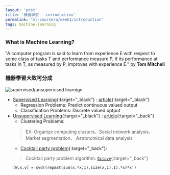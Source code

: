 ```yaml
---
layout: 'post'
title: '機器學習 - introduction'
permalink: "ml-coursera/week1/introduction"
tags: machine-learning
---
```


### What is Machine Learning?

> 
 "A computer program is said to learn from experience E with respect to some class of tasks T and performance measure P, if its performance at tasks in T, as measured by P, improves with experience E." by **Tom Mitchell**

 

### 機器學習大致可分成
 
 >
   ![supervised/unsupervised learnign][ml-image]
  - [Supervised Learning](https://www.coursera.org/learn/machine-learning/lecture/1VkCb/supervised-learning){:target="_black"} : [article](https://www.coursera.org/learn/machine-learning/supplement/NKVJ0/supervised-learning){:target="_black"}
    - Regression Problems: Predict continuous valued output
    - Classification Problems: Discrete valued optput
  - [Unsupervised Learning](https://www.coursera.org/learn/machine-learning/lecture/olRZo/unsupervised-learning){:target="_black"} : [article](https://www.coursera.org/learn/machine-learning/supplement/1O0Bk/unsupervised-learning){:target="_back"}
    - Clustering Problems:
    > EX: Organize computing clusters、Social network analysis、Market segmentation、 Astronomical data analysis
    - [Cocktail party problem](https://www.youtube.com/watch?time_continue=3407&v=UzxYlbK2c7E){:target="_back"}:
    > Cocktail party problem algorithm:
    [`Octave`](https://www.gnu.org/software/octave/){:target="_back"}
    ```
    [W,s,v] = svd((repmat(sum(x.*x,1),size(x,1),1).*x)*x')
    ```






[ml-image]: https://qph.fs.quoracdn.net/main-qimg-c7e79d0a41977b0ad967d54c039851f4